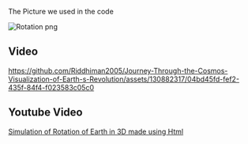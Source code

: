 The Picture we used in the code 

![Rotation png](https://github.com/Riddhiman2005/Journey-Through-the-Cosmos-Visualization-of-Earth-s-Revolution/assets/130882317/c020bfc7-312d-4015-9316-d1312c182204)




## Video ##



https://github.com/Riddhiman2005/Journey-Through-the-Cosmos-Visualization-of-Earth-s-Revolution/assets/130882317/04bd45fd-fef2-435f-84f4-f023583c05c0









## Youtube Video ##

[Simulation of Rotation of Earth in 3D made using Html](https://youtu.be/5a_2UjC13Jg)






